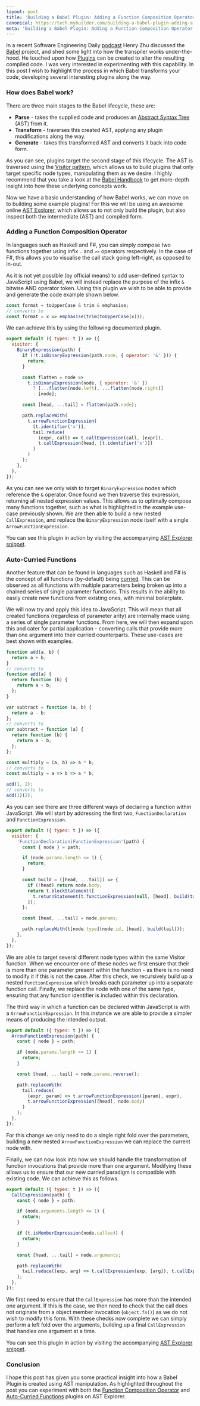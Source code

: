 ```yaml
---
layout: post
title: 'Building a Babel Plugin: Adding a Function Composition Operator and Auto-Curried Functions to JavaScript'
canonical: https://tech.mybuilder.com/building-a-babel-plugin-adding-a-function-composition-operator-and-auto-curried-functions-to-javascript/
meta: 'Building a Babel Plugin: Adding a Function Composition Operator and Auto-Curried Functions to JavaScript'
---
```


In a recent Software Engineering Daily [podcast](https://softwareengineeringdaily.com/2018/06/21/babel-with-henry-zhu/) Henry Zhu discussed the [Babel](https://babeljs.io/) project, and shed some light into how the transpiler works under-the-hood.
He touched upon how [Plugins](https://babeljs.io/docs/en/plugins.html) can be created to alter the resulting compiled code.
I was very interested in experimenting with this capability.
In this post I wish to highlight the process in which Babel transforms your code, developing several interesting plugins along the way.

<!--more-->

### How does Babel work?

There are three main stages to the Babel lifecycle, these are:

- **Parse** - takes the supplied code and produces an [Abstract Syntax Tree](https://en.wikipedia.org/wiki/Abstract_syntax_tree) (AST) from it.
- **Transform** - traverses this created AST, applying any plugin modifications along the way.
- **Generate** - takes this transformed AST and converts it back into code form.

As you can see, plugins target the second stage of this lifecycle.
The AST is traversed using the [Visitor pattern](https://sourcemaking.com/design_patterns/visitor), which allows us to build plugins that only target specific node types, manipulating them as we desire.
I highly recommend that you take a look at the [Babel Handbook](https://github.com/jamiebuilds/babel-handbook) to get more-depth insight into how these underlying concepts work.

Now we have a basic understanding of how Babel works, we can move on to building some example plugins!
For this we will be using an awesome online [AST Explorer](https://astexplorer.net/), which allows us to not only build the plugin, but also inspect both the intermediate (AST) and compiled form.

### Adding a Function Composition Operator

In languages such as Haskell and F#, you can simply compose two functions together using infix `.` and `>>` operators respectively.
In the case of F#, this allows you to visualise the call stack going left-right, as opposed to in-out.

As it is not yet possible (by official means) to add user-defined syntax to JavaScript using Babel, we will instead replace the purpose of the infix `&` bitwise AND operator token.
Using this plugin we wish to be able to provide and generate the code example shown below.

```js
const format = toUpperCase & trim & emphasise;
// converts to
const format = x => emphasise(trim(toUpperCase(x)));
```

We can achieve this by using the following documented plugin.

```js
export default ({ types: t }) => ({
  visitor: {
    BinaryExpression(path) {
      if (!t.isBinaryExpression(path.node, { operator: '&' })) {
        return;
      }

      const flatten = node =>
        t.isBinaryExpression(node, { operator: '&' })
          ? [...flatten(node.left), ...flatten(node.right)]
          : [node];

      const [head, ...tail] = flatten(path.node);

      path.replaceWith(
        t.arrowFunctionExpression(
          [t.identifier('x')],
          tail.reduce(
            (expr, call) => t.callExpression(call, [expr]),
            t.callExpression(head, [t.identifier('x')])
          )
        )
      );
    },
  },
});
```

As you can see we only wish to target `BinaryExpression` nodes which reference the `&` operator.
Once found we then traverse this expression, returning all nested expression values.
This allows us to optimally compose many functions together, such as what is highlighted in the example use-case previously shown.
We are then able to build a new nested `CallExpression`, and replace the `BinaryExpression` node itself with a single `ArrowFunctionExpression`.

You can see this plugin in action by visiting the accompanying [AST Explorer snippet](https://astexplorer.net/#/gist/a5bd7b8c733fd52e3b51d3f713b5a3d3/014e51be5e9b20cf37b4903eb97f1e61277e9f47).

### Auto-Curried Functions

Another feature that can be found in languages such as Haskell and F# is the concept of all functions (by-default) being [curried](https://en.wikipedia.org/wiki/Currying).
This can be observed as all functions with multiple parameters being broken up into a chained series of single parameter functions.
This results in the ability to easily create new functions from existing ones, with minimal boilerplate.

We will now try and apply this idea to JavaScript.
This will mean that all created functions (regardless of parameter arity) are internally made using a series of single parameter functions.
From here, we will then expand upon this and cater for partial application - converting calls that provide more than one argument into their curried counterparts.
These use-cases are best shown with examples.

```js
function add(a, b) {
  return a + b;
}
// converts to
function add(a) {
  return function (b) {
    return a + b;
  };
}
```

```js
var subtract = function (a, b) {
  return a - b;
};
// converts to
var subtract = function (a) {
  return function (b) {
    return a - b;
  };
};
```

```js
const multiply = (a, b) => a * b;
// converts to
const multiply = a => b => a * b;
```

```js
add(1, 2);
// converts to
add(1)(2);
```

As you can see there are three different ways of declaring a function within JavaScript.
We will start by addressing the first two, `FunctionDeclaration` and `FunctionExpression`.

```js
export default ({ types: t }) => ({
  visitor: {
    'FunctionDeclaration|FunctionExpression'(path) {
      const { node } = path;

      if (node.params.length <= 1) {
        return;
      }

      const build = ([head, ...tail]) => {
        if (!head) return node.body;
        return t.blockStatement([
          t.returnStatement(t.functionExpression(null, [head], build(tail))),
        ]);
      };

      const [head, ...tail] = node.params;

      path.replaceWith(t[node.type](node.id, [head], build(tail)));
    },
  },
});
```

We are able to target several different node types within the same Visitor function.
When we encounter one of these nodes we first ensure that their is more than one parameter present within the function - as there is no need to modify it if this is not the case.
After this check, we recursively build up a nested `FunctionExpression` which breaks each parameter up into a separate function call.
Finally, we replace the node with one of the same type, ensuring that any function identifier is included within this declaration.

The third way in which a function can be declared within JavaScript is with a `ArrowFunctionExpression`.
In this instance we are able to provide a simpler means of producing the intended output.

```js
export default ({ types: t }) => ({
  ArrowFunctionExpression(path) {
    const { node } = path;

    if (node.params.length <= 1) {
      return;
    }

    const [head, ...tail] = node.params.reverse();

    path.replaceWith(
      tail.reduce(
        (expr, param) => t.arrowFunctionExpression([param], expr),
        t.arrowFunctionExpression([head], node.body)
      )
    );
  },
});
```

For this change we only need to do a single right fold over the parameters, building a new nested `ArrowFunctionExpression` we can replace the current node with.

Finally, we can now look into how we should handle the transformation of function invocations that provide more than one argument.
Modifying these allows us to ensure that our new curried paradigm is compatible with existing code.
We can achieve this as follows.

```js
export default ({ types: t }) => ({
  CallExpression(path) {
    const { node } = path;

    if (node.arguments.length <= 1) {
      return;
    }

    if (t.isMemberExpression(node.callee)) {
      return;
    }

    const [head, ...tail] = node.arguments;

    path.replaceWith(
      tail.reduce((exp, arg) => t.callExpression(exp, [arg]), t.callExpression(node.callee, [head]))
    );
  },
});
```

We first need to ensure that the `CallExpression` has more than the intended one argument.
If this is the case, we then need to check that the call does not originate from a object member invocation (`object.fn()`) as we do not wish to modify this form.
With these checks now complete we can simply perform a left fold over the arguments, building up a final `CallExpression` that handles one argument at a time.

You can see this plugin in action by visiting the accompanying [AST Explorer snippet](https://astexplorer.net/#/gist/a5bd7b8c733fd52e3b51d3f713b5a3d3/a663f9b0d674301574a5d5c63504a6fb870c33dd).

### Conclusion

I hope this post has given you some practical insight into how a Babel Plugin is created using AST manipulation.
As highlighted throughout the post you can experiment with both the [Function Composition Operator](https://astexplorer.net/#/gist/a5bd7b8c733fd52e3b51d3f713b5a3d3/014e51be5e9b20cf37b4903eb97f1e61277e9f47) and [Auto-Curried Functions](https://astexplorer.net/#/gist/a5bd7b8c733fd52e3b51d3f713b5a3d3/a663f9b0d674301574a5d5c63504a6fb870c33dd) plugins on AST Explorer.
